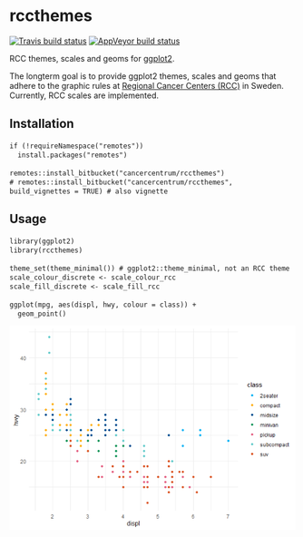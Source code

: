
<!-- README.md is generated from README.Rmd. Please edit that file. -->

rccthemes
=========

[![Travis build
status](https://travis-ci.com/oc1lojo/rccthemes.svg?branch=master)](https://travis-ci.com/oc1lojo/rccthemes)
[![AppVeyor build
status](https://ci.appveyor.com/api/projects/status/qgkdgjy8rc8e60x7/branch/master?svg=true)](https://ci.appveyor.com/project/oc1lojo/rccthemes/branch/master)

RCC themes, scales and geoms for
[ggplot2](https://ggplot2.tidyverse.org).

The longterm goal is to provide ggplot2 themes, scales and geoms that
adhere to the graphic rules at [Regional Cancer Centers
(RCC)](https://www.cancercentrum.se) in Sweden. Currently, RCC scales
are implemented.

Installation
------------

    if (!requireNamespace("remotes"))
      install.packages("remotes")

    remotes::install_bitbucket("cancercentrum/rccthemes")
    # remotes::install_bitbucket("cancercentrum/rccthemes", build_vignettes = TRUE) # also vignette

Usage
-----

    library(ggplot2)
    library(rccthemes)

    theme_set(theme_minimal()) # ggplot2::theme_minimal, not an RCC theme
    scale_colour_discrete <- scale_colour_rcc
    scale_fill_discrete <- scale_fill_rcc

    ggplot(mpg, aes(displ, hwy, colour = class)) +
      geom_point()

![](man/figures/README-example-1.png)<!-- -->
